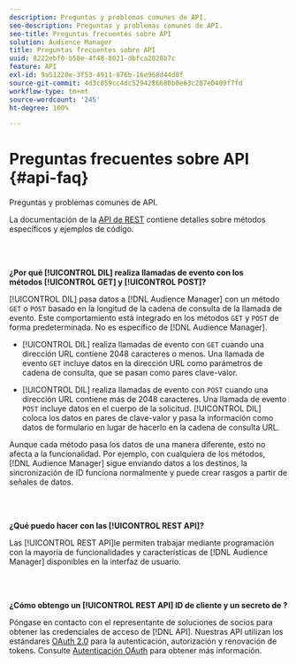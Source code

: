 ```yaml
---
description: Preguntas y problemas comunes de API.
seo-description: Preguntas y problemas comunes de API.
seo-title: Preguntas frecuentes sobre API
solution: Audience Manager
title: Preguntas frecuentes sobre API
uuid: 8222ebf0-b50e-4f48-8021-dbfca2828b7c
feature: API
exl-id: 9a51220e-3f53-4911-876b-16e968d44d0f
source-git-commit: 4d3c859cc4dc5294286680b0e63c287e0409f7fd
workflow-type: tm+mt
source-wordcount: '245'
ht-degree: 100%

---
```


# Preguntas frecuentes sobre API {#api-faq}

Preguntas y problemas comunes de API.

<!-- 

faq_api.xml

 -->

La documentación de la [API de REST](../api/rest-api-main/rest-api-main.md) contiene detalles sobre métodos específicos y ejemplos de código.

<br> 

**¿Por qué [!UICONTROL DIL] realiza llamadas de evento con los métodos [!UICONTROL GET] y [!UICONTROL POST]?**

[!UICONTROL DIL] pasa datos a [!DNL Audience Manager] con un método `GET` o `POST` basado en la longitud de la cadena de consulta de la llamada de evento. Este comportamiento está integrado en los métodos `GET` y `POST` de forma predeterminada. No es específico de [!DNL Audience Manager].

* [!UICONTROL DIL] realiza llamadas de evento con `GET` cuando una dirección URL contiene 2048 caracteres o menos. Una llamada de evento `GET` incluye datos en la dirección URL como parámetros de cadena de consulta, que se pasan como pares clave-valor.

* [!UICONTROL DIL] realiza llamadas de evento con `POST` cuando una dirección URL contiene más de 2048 caracteres. Una llamada de evento `POST` incluye datos en el cuerpo de la solicitud. [!UICONTROL DIL] coloca los datos en pares de clave-valor y pasa la información como datos de formulario en lugar de hacerlo en la cadena de consulta URL.

Aunque cada método pasa los datos de una manera diferente, esto no afecta a la funcionalidad. Por ejemplo, con cualquiera de los métodos, [!DNL Audience Manager] sigue enviando datos a los destinos, la sincronización de ID funciona normalmente y puede crear rasgos a partir de señales de datos.

<br> 

**¿Qué puedo hacer con las [!UICONTROL REST API]?**

Las [!UICONTROL REST API]le permiten trabajar mediante programación con la mayoría de funcionalidades y características de [!DNL Audience Manager] disponibles en la interfaz de usuario.

<br> 

**¿Cómo obtengo un [!UICONTROL REST API] ID de cliente y un secreto de ?**

Póngase en contacto con el representante de soluciones de socios para obtener las credenciales de acceso de [!DNL API]. Nuestras API utilizan los estándares [OAuth 2.0](https://oauth.net/2/) para la autenticación, autorización y renovación de tokens. Consulte [Autenticación OAuth](../api/rest-api-main/aam-api-getting-started.md#oauth) para obtener más información.
